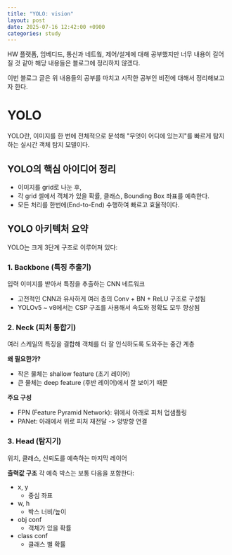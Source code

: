 ```yaml
---
title: "YOLO: vision"
layout: post
date: 2025-07-16 12:42:00 +0900
categories: study
---
```


HW 플랫폼, 임베디드, 통신과 네트웤, 제어/설계에 대해 공부했지만 너무 내용이 길어질 것 같아 해당 내용들은 블로그에 정리하지 않겠다.

이번 블로그 글은 위 내용들의 공부를 마치고 시작한 공부인 비전에 대해서 정리해보고자 한다.


# YOLO
YOLO란, 이미지를 한 번에 전체적으로 분석해 "무엇이 어디에 있는지"를 빠르게 탐지하는 실시간 객체 탐지 모델이다.

## YOLO의 핵심 아이디어 정리
- 이미지를 grid로 나눈 후,
- 각 grid 셀에서 객체가 있을 확률, 클래스, Bounding Box 좌표를 예측한다.
- 모든 처리를 한번에(End-to-End) 수행하여 빠르고 효율적이다.

## YOLO 아키텍처 요약
YOLO는 크게 3단계 구조로 이루어져 있다:
### 1. Backbone (특징 추출기)
입력 이미지를 받아서 특징을 추출하는 CNN 네트워크
- 고전적인 CNN과 유사하게 여러 층의 Conv + BN + ReLU 구조로 구성됨
- YOLOv5 ~ v8에서는 CSP 구조를 사용해서 속도와 정확도 모두 향상됨

### 2. Neck (피처 통합기)
여러 스케일의 특징을 결합해 객체를 더 잘 인식하도록 도와주는 중간 계층

**왜 필요한가?**
- 작은 물체는 shallow feature (초기 레이어)
- 큰 물체는 deep feature (후반 레이어)에서 잘 보이기 때문

**주요 구성**
- FPN (Feature Pyramid Network): 위에서 아래로 피처 업샘플링
- PANet: 아래에서 위로 피처 재전달 -> 양방향 연결


### 3. Head (탐지기)
위치, 클래스, 신뢰도를 예측하는 마지막 레이어

**출력값 구조**
각 예측 박스는 보통 다음을 포함한다:
- x, y
    - 중심 좌표
- w, h
    - 박스 너비/높이
- obj conf
    - 객체가 있을 확률
- class conf
    - 클래스 별 확률

